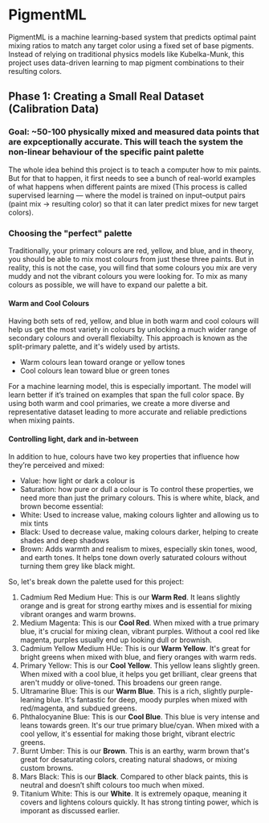 # PigmentML
PigmentML is a machine learning-based system that predicts optimal paint mixing ratios to match any target color using a fixed set of base pigments. Instead of relying on traditional physics models like Kubelka-Munk, this project uses data-driven learning to map pigment combinations to their resulting colors.

## Phase 1: Creating a Small Real Dataset (Calibration Data)
### Goal: ~50-100 physically mixed and measured data points that are expceptionally accurate. This will teach the system the non-linear behaviour of the specific paint palette
The whole idea behind this project is to teach a computer how to mix paints. But for that to happen, it first needs to see a bunch of real-world examples of what happens when different paints are mixed (This process is called supervised learning — where the model is trained on input–output pairs (paint mix → resulting color) so that it can later predict mixes for new target colors). 

### Choosing the "perfect" palette 
Traditionally, your primary colours are red, yellow, and blue, and in theory, you should be able to mix most colours from just these three paints. But in reality, this is not the case, you will find that some colours you mix are very muddy and not the vibrant colours you were looking for. To mix as many colours as possible, we will have to expand our palette a bit. 

#### Warm and Cool Colours
Having both sets of red, yellow, and blue in both warm and cool colours will help us get the most variety in colours by unlocking a much wider range of secondary colours and overall flexiabilty. This approach is known as the split-primary palette, and it's widely used by artists. 
- Warm colours lean toward orange or yellow tones
- Cool colours lean toward blue or green tones

For a machine learning model, this is especially important. The model will learn better if it’s trained on examples that span the full color space. By using both warm and cool primaries, we create a more diverse and representative dataset leading to more accurate and reliable predictions when mixing paints.

#### Controlling light, dark and in-between 
In addition to hue, colours have two key properties that influence how they’re perceived and mixed:
- Value: how light or dark a colour is
- Saturation: how pure or dull a colour is
To control these properties, we need more than just the primary colours. This is where white, black, and brown become essential:
- White: Used to increase value, making colours lighter and allowing us to mix tints
- Black: Used to decrease value, making colours darker, helping to create shades and deep shadows
- Brown: Adds warmth and realism to mixes, especially skin tones, wood, and earth tones. It helps tone down overly saturated colours without turning them grey like black might.

So, let's break down the palette used for this project:
1. Cadmium Red Medium Hue: This is our **Warm Red**. It leans slightly orange and is great for strong earthy mixes and is essential for mixing vibrant oranges and warm browns. 
2. Medium Magenta: This is our **Cool Red**. When mixed with a true primary blue, it's crucial for mixing clean, vibrant purples. Without a cool red like magenta, purples usually end up looking dull or brownish.
3. Cadmium Yellow Medium HUe: This is our **Warm Yellow**. It's great for bright greens when mixed with blue, and fiery oranges with warm reds.
4. Primary Yellow: This is our **Cool Yellow**. This yellow leans slightly green. When mixed with a cool blue, it helps you get brilliant, clear greens that aren't muddy or olive-toned. This broadens our green range.
5. Ultramarine Blue: This is our **Warm Blue**. This is a rich, slightly purple-leaning blue. It's fantastic for deep, moody purples when mixed with red/magenta, and subdued greens.
6. Phthalocyanine Blue: This is our **Cool Blue**. This blue is  very intense and leans towards green. It's our true primary blue/cyan. When mixed with a cool yellow, it's essential for making those bright, vibrant electric greens.
7. Burnt Umber: This is our **Brown**. This is an earthy, warm brown that's great for desaturating colors, creating natural shadows, or mixing custom browns.
8. Mars Black: This is our **Black**. Compared to other black paints, this is neutral and doesn’t shift colours too much when mixed.
9. Titanium White: This is our **White**. It is extremely opaque, meaning it covers and lightens colours quickly. It has strong tinting power, which is imporant as discussed earlier. 
